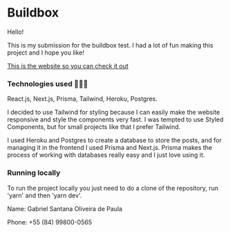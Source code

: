 # Buildbox

Hello!

This is my submission for the buildbox test.
I had a lot of fun making this project and I hope you like!

[This is the website so you can check it out](https://buildbox-test.netlify.app/)

### Technologies used 🧑🏼‍💻

React.js, Next.js, Prisma, Tailwind, Heroku, Postgres.

I decided to use Tailwind for styling because I can easily make the website responsive and style the components very fast. I was tempted to use Styled Components, but for small projects like that I prefer Tailwind.

I used Heroku and Postgres to create a database to store the posts, and for managing it in the frontend I used Prisma and Next.js. Prisma makes the process of working with databases really easy and I just love using it.

### Running locally

To run the project locally you just need to do a clone of the repository, run 'yarn' and then 'yarn dev'.

Name: Gabriel Santana Oliveira de Paula

Phone: +55 (84) 99800-0565
